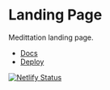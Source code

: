 # Landing Page

Medittation landing page.

- [Docs](https://medittation-docs.netlify.com)
- [Deploy](https://medittation.netlify.app)

[![Netlify Status](https://api.netlify.com/api/v1/badges/34b5b5fc-e404-453d-af2e-598354b32d84/deploy-status)](https://app.netlify.com/sites/medittation/deploys)
